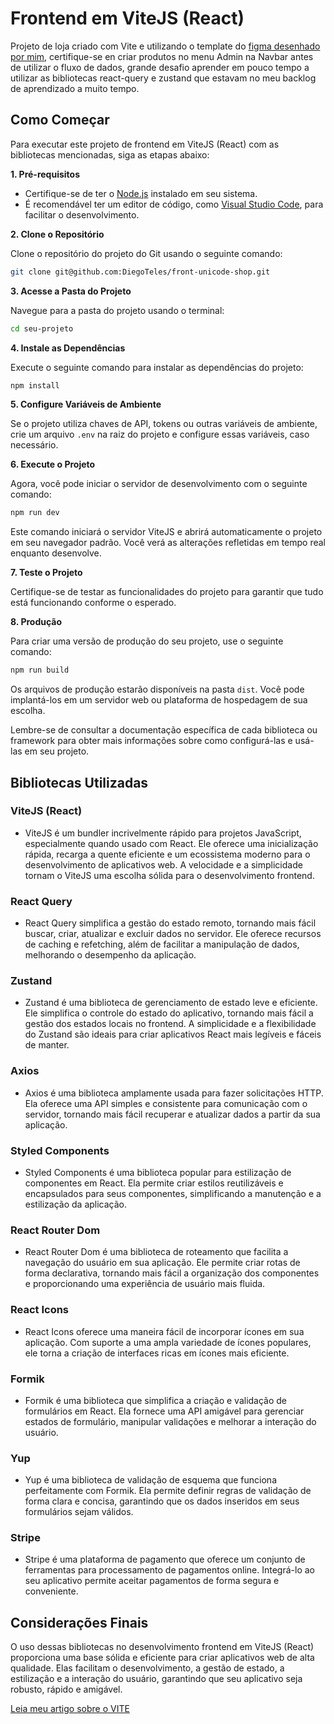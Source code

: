 # Frontend em ViteJS (React)

Projeto de loja criado com Vite e utilizando o template do [figma desenhado por mim](https://www.figma.com/file/P2U32JpcDRlewzcWRwOPh4/Untitled?type=design&node-id=12%3A355&mode=design&t=Qn5VT0zxbp1TMNgS-1), certifique-se en criar produtos no menu Admin na Navbar antes de utilizar o fluxo de dados, grande desafio aprender em pouco tempo a utilizar as bibliotecas react-query e zustand que estavam no meu backlog de aprendizado a muito tempo.

## Como Começar

Para executar este projeto de frontend em ViteJS (React) com as bibliotecas mencionadas, siga as etapas abaixo:

**1. Pré-requisitos**

- Certifique-se de ter o [Node.js](https://nodejs.org/) instalado em seu sistema.
- É recomendável ter um editor de código, como [Visual Studio Code](https://code.visualstudio.com/), para facilitar o desenvolvimento.

**2. Clone o Repositório**

Clone o repositório do projeto do Git usando o seguinte comando:

```bash
git clone git@github.com:DiegoTeles/front-unicode-shop.git
```

**3. Acesse a Pasta do Projeto**

Navegue para a pasta do projeto usando o terminal:

```bash
cd seu-projeto
```

**4. Instale as Dependências**

Execute o seguinte comando para instalar as dependências do projeto:

```bash
npm install
```

**5. Configure Variáveis de Ambiente**

Se o projeto utiliza chaves de API, tokens ou outras variáveis de ambiente, crie um arquivo `.env` na raiz do projeto e configure essas variáveis, caso necessário.

**6. Execute o Projeto**

Agora, você pode iniciar o servidor de desenvolvimento com o seguinte comando:

```bash
npm run dev
```

Este comando iniciará o servidor ViteJS e abrirá automaticamente o projeto em seu navegador padrão. Você verá as alterações refletidas em tempo real enquanto desenvolve.

**7. Teste o Projeto**

Certifique-se de testar as funcionalidades do projeto para garantir que tudo está funcionando conforme o esperado.

**8. Produção**

Para criar uma versão de produção do seu projeto, use o seguinte comando:

```bash
npm run build
```

Os arquivos de produção estarão disponíveis na pasta `dist`. Você pode implantá-los em um servidor web ou plataforma de hospedagem de sua escolha.

Lembre-se de consultar a documentação específica de cada biblioteca ou framework para obter mais informações sobre como configurá-las e usá-las em seu projeto.

## Bibliotecas Utilizadas

### ViteJS (React)

- ViteJS é um bundler incrivelmente rápido para projetos JavaScript, especialmente quando usado com React. Ele oferece uma inicialização rápida, recarga a quente eficiente e um ecossistema moderno para o desenvolvimento de aplicativos web. A velocidade e a simplicidade tornam o ViteJS uma escolha sólida para o desenvolvimento frontend.

### React Query

- React Query simplifica a gestão do estado remoto, tornando mais fácil buscar, criar, atualizar e excluir dados no servidor. Ele oferece recursos de caching e refetching, além de facilitar a manipulação de dados, melhorando o desempenho da aplicação.

### Zustand

- Zustand é uma biblioteca de gerenciamento de estado leve e eficiente. Ele simplifica o controle do estado do aplicativo, tornando mais fácil a gestão dos estados locais no frontend. A simplicidade e a flexibilidade do Zustand são ideais para criar aplicativos React mais legíveis e fáceis de manter.

### Axios

- Axios é uma biblioteca amplamente usada para fazer solicitações HTTP. Ela oferece uma API simples e consistente para comunicação com o servidor, tornando mais fácil recuperar e atualizar dados a partir da sua aplicação.

### Styled Components

- Styled Components é uma biblioteca popular para estilização de componentes em React. Ela permite criar estilos reutilizáveis e encapsulados para seus componentes, simplificando a manutenção e a estilização da aplicação.

### React Router Dom

- React Router Dom é uma biblioteca de roteamento que facilita a navegação do usuário em sua aplicação. Ele permite criar rotas de forma declarativa, tornando mais fácil a organização dos componentes e proporcionando uma experiência de usuário mais fluida.

### React Icons

- React Icons oferece uma maneira fácil de incorporar ícones em sua aplicação. Com suporte a uma ampla variedade de ícones populares, ele torna a criação de interfaces ricas em ícones mais eficiente.

### Formik

- Formik é uma biblioteca que simplifica a criação e validação de formulários em React. Ela fornece uma API amigável para gerenciar estados de formulário, manipular validações e melhorar a interação do usuário.

### Yup

- Yup é uma biblioteca de validação de esquema que funciona perfeitamente com Formik. Ela permite definir regras de validação de forma clara e concisa, garantindo que os dados inseridos em seus formulários sejam válidos.

### Stripe

- Stripe é uma plataforma de pagamento que oferece um conjunto de ferramentas para processamento de pagamentos online. Integrá-lo ao seu aplicativo permite aceitar pagamentos de forma segura e conveniente.

## Considerações Finais

O uso dessas bibliotecas no desenvolvimento frontend em ViteJS (React) proporciona uma base sólida e eficiente para criar aplicativos web de alta qualidade. Elas facilitam o desenvolvimento, a gestão de estado, a estilização e a interação do usuário, garantindo que seu aplicativo seja robusto, rápido e amigável.

[Leia meu artigo sobre o VITE](https://www.linkedin.com/pulse/vite-vs-cra-quem-leva-melhor-diego-telles/?trackingId=jjBjKEAzRkSOquAYcevfOw%3D%3D)
